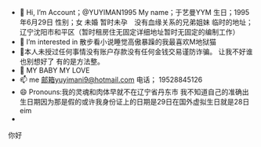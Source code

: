- 👋 Hi, I’m Account；@YUYIMAN1995 My name；于艺曼YYM 生日；1995年6月29日 性别；女 未婚 暂时未孕　没有血缘关系的兄弟姐妹 临时的地址；辽宁沈阳市和平区（暂时租房住无固定详细地址暂时无固定的编制工作）
- 👀 I’m interested in 散步看小说睡觉高傲暴躁的我最喜欢M地狱猫 
- 🌱本人未授过任何事情没有账户存款没有任何金钱交易谨防诈骗。 让我不好谁也别想好了 有的是方法整。  
- 💞️ MY BABY MY LOVE
- 📫  me 邮箱yuyimani9@hotmail.com 电话； 19528845126 
- 😄 Pronouns:我的灵魂和肉体早就不在辽宁省丹东市 我不知道自己的准确出生日期因为那是假的或许我身份证上的日期是29日在国外虚拟生日就是28日eim
- 





















你好 
